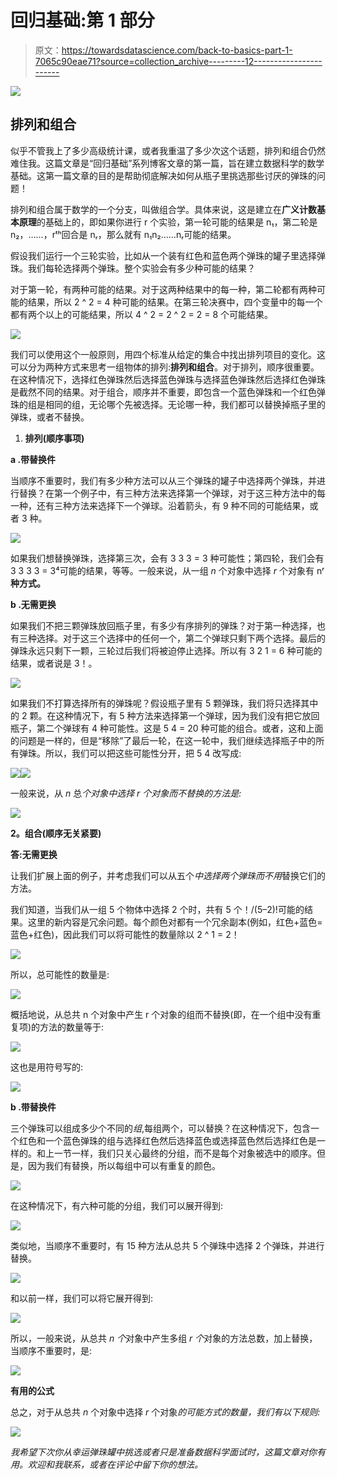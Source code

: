 # 回归基础:第 1 部分

> 原文：<https://towardsdatascience.com/back-to-basics-part-1-7065c90eae71?source=collection_archive---------12----------------------->

![](img/5cbef0ce12cb558eae1e91e824e9feed.png)

## 排列和组合

似乎不管我上了多少高级统计课，或者我重温了多少次这个话题，排列和组合仍然难住我。这篇文章是“回归基础”系列博客文章的第一篇，旨在建立数据科学的数学基础。这第一篇文章的目的是帮助彻底解决如何从瓶子里挑选那些讨厌的弹珠的问题！

排列和组合属于数学的一个分支，叫做组合学。具体来说，这是建立在**广义计数基本原理**的基础上的，即如果你进行 r 个实验，第一轮可能的结果是 n₁，第二轮是 n₂，……，rᵗʰ回合是 nᵣ，那么就有 n₁n₂……nᵣ可能的结果。

假设我们运行一个三轮实验，比如从一个装有红色和蓝色两个弹珠的罐子里选择弹珠。我们每轮选择两个弹珠。整个实验会有多少种可能的结果？

对于第一轮，有两种可能的结果。对于这两种结果中的每一种，第二轮都有两种可能的结果，所以 2 ^ 2 = 4 种可能的结果。在第三轮决赛中，四个变量中的每一个都有两个以上的可能结果，所以 4 ^ 2 = 2 ^ 2 = 2 = 8 个可能结果。

![](img/bbc3a05432c73424f4e0e69593d3b68e.png)

我们可以使用这个一般原则，用四个标准从给定的集合中找出排列项目的变化。这可以分为两种方式来思考一组物体的排列:**排列和组合**。对于排列，顺序很重要。在这种情况下，选择红色弹珠然后选择蓝色弹珠与选择蓝色弹珠然后选择红色弹珠是截然不同的结果。对于组合，顺序并不重要，即包含一个蓝色弹珠和一个红色弹珠的组是相同的组，无论哪个先被选择。无论哪一种，我们都可以替换掉瓶子里的弹珠，或者不替换。

1.  **排列(顺序事项)**

**a .带替换件**

当顺序不重要时，我们有多少种方法可以从三个弹珠的罐子中选择两个弹珠，并进行替换？在第一个例子中，有三种方法来选择第一个弹球，对于这三种方法中的每一种，还有三种方法来选择下一个弹球。沿着箭头，有 9 种不同的可能结果，或者 3 种。

![](img/846cce19bd0135b9d923155c50de3846.png)

如果我们想替换弹珠，选择第三次，会有 3 3 3 = 3 种可能性；第四轮，我们会有 3 3 3 3 = 3⁴可能的结果，等等。一般来说，从一组 *n* 个对象中选择 *r* 个对象有 nʳ **种方式。**

**b .无需更换**

如果我们不把三颗弹珠放回瓶子里，有多少有序排列的弹珠？对于第一种选择，也有三种选择。对于这三个选择中的任何一个，第二个弹球只剩下两个选择。最后的弹珠永远只剩下一颗，三轮过后我们将被迫停止选择。所以有 3 2 1 = 6 种可能的结果，或者说是 3！。

![](img/30265f67d7d3c1436102e212bfaab114.png)

如果我们不打算选择所有的弹珠呢？假设瓶子里有 5 颗弹珠，我们将只选择其中的 2 颗。在这种情况下，有 5 种方法来选择第一个弹球，因为我们没有把它放回瓶子，第二个弹球有 4 种可能性。这是 5 4 = 20 种可能的组合。或者，这和上面的问题是一样的，但是“移除”了最后一轮，在这一轮中，我们继续选择瓶子中的所有弹珠。所以，我们可以把这些可能性分开，把 5 4 改写成:

![](img/a3c800dc50404fda018c7a85ca4c5f33.png)![](img/ef0712ce0d49b139599153b926b271a3.png)

一般来说，从 *n* 总*个对象中选择 *r* 个对象而不替换的方法是:*

![](img/0f3f10b1bf1b5ef384bc6ab81e7525af.png)

**2。组合(顺序无关紧要)**

**答:无需更换**

让我们扩展上面的例子，并考虑我们可以从五个*中选择两个弹珠而不用*替换它们的方法。

我们知道，当我们从一组 5 个物体中选择 2 个时，共有 5 个！/(5–2)!可能的结果。这里的新内容是冗余问题。每个颜色对都有一个冗余副本(例如，红色+蓝色=蓝色+红色)，因此我们可以将可能性的数量除以 2 ^ 1 = 2！

![](img/0b2607b25ce715e538f9dc9a87a4a8ae.png)

所以，总可能性的数量是:

![](img/a1a42a77cdc976f52f36d245ec8297a6.png)

概括地说，从总共 n 个对象中产生 r 个对象的组而不替换(即，在一个组中没有重复项)的方法的数量等于:

![](img/c8fd41964d7cedbaa61af3328b70d261.png)

这也是用符号写的:

![](img/bdbb0072ef4ae754da81407d1f79a6d8.png)

**b .带替换件**

三个弹珠可以组成多少个不同的*组*,每组两个，可以替换？在这种情况下，包含一个红色和一个蓝色弹珠的组与选择红色然后选择蓝色或选择蓝色然后选择红色是一样的。和上一节一样，我们只关心最终的分组，而不是每个对象被选中的顺序。但是，因为我们有替换，所以每组中可以有重复的颜色。

![](img/4ca5763caf9cb1071df06f15b9108218.png)

在这种情况下，有六种可能的分组，我们可以展开得到:

![](img/f5dfcf7adc1c1d2896ae3be39549a0b5.png)

类似地，当顺序不重要时，有 15 种方法从总共 5 个弹珠中选择 2 个弹珠，并进行替换。

![](img/f63658f01a0ccf404dc4d8bfb904acca.png)

和以前一样，我们可以将它展开得到:

![](img/e3e95ac5f9bfd1524400025a5264bb6e.png)

所以，一般来说，从总共 *n 个*对象中产生多组 *r 个*对象的方法总数，加上替换，当顺序不重要时，是:

![](img/4e8be0b534f3aa51841cb9ab2d1c9d11.png)

**有用的公式**

总之，对于从总共 *n* 个对象中选择 *r* 个对象*的可能方式的数量，我们有以下规则:*

![](img/62542ae11f8c037d5701c532a6b86246.png)

*我希望下次你从幸运弹珠罐中挑选或者只是准备数据科学面试时，这篇文章对你有用。欢迎和我联系，或者在评论中留下你的想法。*